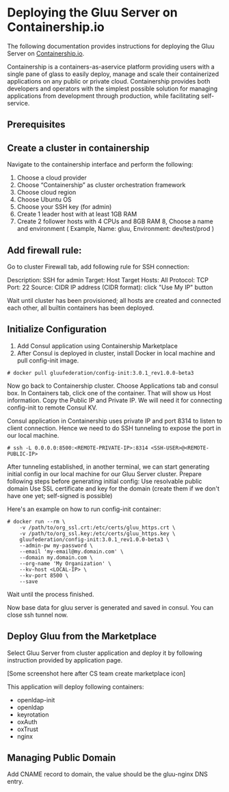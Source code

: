 # Deploying the Gluu Server on Containership.io 

The following documentation provides instructions for deploying the Gluu Server on [Containership.io](https://containership.io).

Containership is a containers-as-aservice platform providing users with a single pane of glass to easily deploy, manage and scale their containerized applications on any public or private cloud. Containership provides both developers and operators with the simplest possible solution for managing applications from development through production, while facilitating self-service. 

## Prerequisites 

## Create a cluster in containership

Navigate to the containership interface and perform the following:

1. Choose a cloud provider
2. Choose “Containership” as cluster orchestration framework
3. Choose cloud region
4. Choose Ubuntu OS
5. Choose your SSH key (for admin)
6. Create 1 leader host with at least 1GB RAM
7. Create 2 follower hosts with 4 CPUs and 8GB RAM
8, Choose a name and environment  ( Example, Name: gluu, Environment: dev/test/prod )

## Add firewall rule:

Go to cluster Firewall tab, add following rule for SSH connection:

Description: SSH for admin
Target: Host
Target Hosts: All
Protocol: TCP
Port: 22
Source: CIDR
IP address (CIDR format): click "Use My IP" button

Wait until cluster has been provisioned; all hosts are created and connected each other, all builtin containers has been deployed.

## Initialize Configuration

1. Add Consul application using Containership Marketplace
2. After Consul is deployed in cluster, install Docker in local machine and pull config-init image.

`# docker pull gluufederation/config-init:3.0.1_rev1.0.0-beta3`

Now go back to Containership cluster. Choose Applications tab and consul box. In Containers tab, click one of the container. That will show us Host information. Copy the Public IP and Private IP. We will need it for connecting config-init to remote Consul KV.

Consul application in Containership uses private IP and port 8314 to listen to client connection. Hence we need to do SSH tunneling to expose the port in our local machine.

`# ssh -L 0.0.0.0:8500:<REMOTE-PRIVATE-IP>:8314 <SSH-USER>@<REMOTE-PUBLIC-IP>`

After tunneling established, in another terminal, we can start generating initial config in our local machine for our Gluu Server cluster.
Prepare following steps before generating initial config:
Use resolvable public domain
Use SSL certificate and key for the domain (create them if we don't have one yet; self-signed is possible)

Here's an example on how to run config-init container:

```
# docker run --rm \
    -v /path/to/org_ssl.crt:/etc/certs/gluu_https.crt \
    -v /path/to/org_ssl.key:/etc/certs/gluu_https.key \
    gluufederation/config-init:3.0.1_rev1.0.0-beta3 \
    --admin-pw my-password \
    --email 'my-email@my.domain.com' \
    --domain my.domain.com \
    --org-name 'My Organization' \
    --kv-host <LOCAL-IP> \
    --kv-port 8500 \
    --save
```

Wait until the process finished.

Now base data for gluu server is generated and saved in consul.
You can close ssh tunnel now.

## Deploy Gluu from the Marketplace

Select Gluu Server from cluster application and deploy it by following instruction provided by application page.

[Some screenshot here after CS team create marketplace icon]


This application will deploy following containers:

- openldap-init   
- openldap    
- keyrotation    
- oxAuth    
- oxTrust    
- nginx    

## Managing Public Domain

Add CNAME record to domain, the value should be the gluu-nginx DNS entry.
